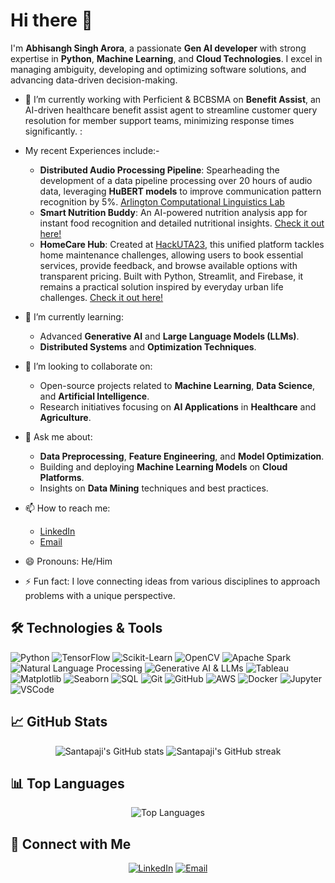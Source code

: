 # Hi there 👋

I'm **Abhisangh Singh Arora**, a passionate **Gen AI developer** with strong expertise in **Python**, **Machine Learning**, and **Cloud Technologies**. I excel in managing ambiguity, developing and optimizing software solutions, and advancing data-driven decision-making.

- 🔭 I’m currently working with Perficient & BCBSMA on **Benefit Assist**, an AI-driven healthcare benefit assist agent to streamline customer query resolution for member support teams, minimizing response times significantly. :
- My recent Experiences include:- 
  - **Distributed Audio Processing Pipeline**: Spearheading the development of a data pipeline processing over 20 hours of audio data, leveraging **HuBERT models** to improve communication pattern recognition by 5%. [Arlington Computational Linguistics Lab](https://uta-acl2.github.io/people.html)
  - **Smart Nutrition Buddy**: An AI-powered nutrition analysis app for instant food recognition and detailed nutritional insights. [Check it out here!](https://neutrify.streamlit.app/)
  - **HomeCare Hub**: Created at [HackUTA23](https://hackuta2023.devpost.com/submissions/search?utf8=%E2%9C%93&terms=homecare&sort=), this unified platform tackles home maintenance challenges, allowing users to book essential services, provide feedback, and browse available options with transparent pricing. Built with Python, Streamlit, and Firebase, it remains a practical solution inspired by everyday urban life challenges. [Check it out here!](https://homecarepy-utahackathon23.streamlit.app/)

- 🌱 I’m currently learning:
  - Advanced **Generative AI** and **Large Language Models (LLMs)**.
  - **Distributed Systems** and **Optimization Techniques**.

- 👯 I’m looking to collaborate on:
  - Open-source projects related to **Machine Learning**, **Data Science**, and **Artificial Intelligence**.
  - Research initiatives focusing on **AI Applications** in **Healthcare** and **Agriculture**.

- 💬 Ask me about:
  - **Data Preprocessing**, **Feature Engineering**, and **Model Optimization**.
  - Building and deploying **Machine Learning Models** on **Cloud Platforms**.
  - Insights on **Data Mining** techniques and best practices.

- 📫 How to reach me:
  - [LinkedIn](https://www.linkedin.com/in/abhisangh-singh-arora/)
  - [Email](mailto:asa5604@mavs.uta.edu)

- 😄 Pronouns: He/Him

- ⚡ Fun fact: I love connecting ideas from various disciplines to approach problems with a unique perspective.

## 🛠️ Technologies & Tools

![Python](https://img.shields.io/badge/-Python-3776AB?style=flat&logo=python&logoColor=white)
![TensorFlow](https://img.shields.io/badge/-TensorFlow-FF6F00?style=flat&logo=tensorflow&logoColor=white)
![Scikit-Learn](https://img.shields.io/badge/-Scikit%20Learn-F7931E?style=flat&logo=scikit-learn&logoColor=white)
![OpenCV](https://img.shields.io/badge/-OpenCV-5C3EE8?style=flat&logo=opencv&logoColor=white)
![Apache Spark](https://img.shields.io/badge/-Apache%20Spark-E25A1C?style=flat&logo=apachespark&logoColor=white)
![Natural Language Processing](https://img.shields.io/badge/-NLP-008080?style=flat)
![Generative AI & LLMs](https://img.shields.io/badge/-Generative%20AI%20%26%20LLMs-FF1493?style=flat)
![Tableau](https://img.shields.io/badge/-Tableau-E97627?style=flat&logo=tableau&logoColor=white)
![Matplotlib](https://img.shields.io/badge/-Matplotlib-11557C?style=flat&logo=matplotlib&logoColor=white)
![Seaborn](https://img.shields.io/badge/-Seaborn-3776AB?style=flat&logo=python&logoColor=white)
![SQL](https://img.shields.io/badge/-SQL-4479A1?style=flat&logo=postgresql&logoColor=white)
![Git](https://img.shields.io/badge/-Git-F05032?style=flat&logo=git&logoColor=white)
![GitHub](https://img.shields.io/badge/-GitHub-181717?style=flat&logo=github&logoColor=white)
![AWS](https://img.shields.io/badge/-AWS-232F3E?style=flat&logo=amazon-aws&logoColor=white)
![Docker](https://img.shields.io/badge/-Docker-2496ED?style=flat&logo=docker&logoColor=white)
![Jupyter](https://img.shields.io/badge/-Jupyter-F37626?style=flat&logo=jupyter&logoColor=white)
![VSCode](https://img.shields.io/badge/-VS%20Code-007ACC?style=flat&logo=visual-studio-code&logoColor=white)

## 📈 GitHub Stats

<p align="center">
  <img src="https://github-readme-stats.vercel.app/api?username=Santapaji&show_icons=true&theme=radical" alt="Santapaji's GitHub stats" />
  <img src="https://github-readme-streak-stats.herokuapp.com/?user=Santapaji&theme=radical" alt="Santapaji's GitHub streak" />
</p>

## 📊 Top Languages

<p align="center">
  <img src="https://github-readme-stats.vercel.app/api/top-langs/?username=Santapaji&layout=compact&theme=radical" alt="Top Languages" />
</p>

## 🔗 Connect with Me

<p align="center">
  <a href="https://www.linkedin.com/in/abhisangh-singh-arora/"><img src="https://img.shields.io/badge/-LinkedIn-0077B5?style=flat&logo=linkedin&logoColor=white" alt="LinkedIn"></a>
  <a href="mailto:asa5604@mavs.uta.edu"><img src="https://img.shields.io/badge/-Email-D14836?style=flat&logo=gmail&logoColor=white" alt="Email"></a>
</p>

